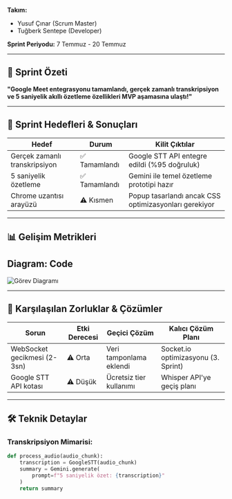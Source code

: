 

**Takım:**  
- Yusuf Çınar (Scrum Master)  
- Tuğberk Sentepe (Developer)  

**Sprint Periyodu:** 7 Temmuz - 20 Temmuz  

---

## 📌 Sprint Özeti  
**"Google Meet entegrasyonu tamamlandı, gerçek zamanlı transkripsiyon ve 5 saniyelik akıllı özetleme özellikleri MVP aşamasına ulaştı!"**

---

## 🎯 Sprint Hedefleri & Sonuçları

| Hedef                    | Durum     | Kilit Çıktılar |
|--------------------------|-----------|----------------|
| Gerçek zamanlı transkripsiyon | ✅ Tamamlandı | Google STT API entegre edildi (%95 doğruluk) |
| 5 saniyelik özetleme     | ✅ Tamamlandı | Gemini ile temel özetleme prototipi hazır |
| Chrome uzantısı arayüzü | ⚠️ Kısmen | Popup tasarlandı ancak CSS optimizasyonları gerekiyor |

---

## 📊 Gelişim Metrikleri  

**Diagram:** Code  
---
![Görev Diagramı][diagram]

[diagram]: SPRINT_2/diagram.png


---

## 🚧 Karşılaşılan Zorluklar & Çözümler

| Sorun                     | Etki Derecesi | Geçici Çözüm         | Kalıcı Çözüm Planı              |
|---------------------------|---------------|------------------------|----------------------------------|
| WebSocket gecikmesi (2-3sn) | ⚠️ Orta        | Veri tamponlama eklendi | Socket.io optimizasyonu (3. Sprint) |
| Google STT API kotası     | ⚠️ Düşük       | Ücretsiz tier kullanımı | Whisper API'ye geçiş planı       |

---

## 🛠️ Teknik Detaylar

### Transkripsiyon Mimarisi:

```python
def process_audio(audio_chunk):
    transcription = GoogleSTT(audio_chunk)
    summary = Gemini.generate(
        prompt=f"5 saniyelik özet: {transcription}"
    )
    return summary
